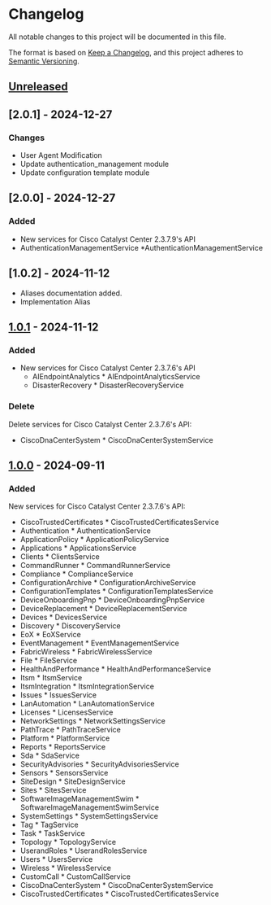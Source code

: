 # Changelog

All notable changes to this project will be documented in this file.

The format is based on [Keep a Changelog](https://keepachangelog.com/en/1.0.0/),
and this project adheres to [Semantic Versioning](https://semver.org/spec/v2.0.0.html).

## [Unreleased]

## [2.0.1] - 2024-12-27
### Changes
- User Agent Modification
- Update authentication_management module
- Update configuration template module

## [2.0.0] - 2024-12-27

### Added

- New services for Cisco Catalyst Center 2.3.7.9's API
- AuthenticationManagementService *AuthenticationManagementService

## [1.0.2] - 2024-11-12

- Aliases documentation added.
- Implementation Alias

## [1.0.1] - 2024-11-12

### Added

- New services for Cisco Catalyst Center 2.3.7.6's API
  - AIEndpointAnalytics *  AIEndpointAnalyticsService
  - DisasterRecovery *  DisasterRecoveryService

### Delete

Delete services for Cisco Catalyst Center 2.3.7.6's API:

- CiscoDnaCenterSystem * CiscoDnaCenterSystemService

## [1.0.0] - 2024-09-11

### Added

New services for Cisco Catalyst Center 2.3.7.6's API:

- CiscoTrustedCertificates * CiscoTrustedCertificatesService
- Authentication * AuthenticationService
- ApplicationPolicy * ApplicationPolicyService
- Applications * ApplicationsService
- Clients * ClientsService
- CommandRunner * CommandRunnerService
- Compliance * ComplianceService
- ConfigurationArchive * ConfigurationArchiveService
- ConfigurationTemplates * ConfigurationTemplatesService
- DeviceOnboardingPnp * DeviceOnboardingPnpService
- DeviceReplacement * DeviceReplacementService
- Devices * DevicesService
- Discovery * DiscoveryService
- EoX * EoXService
- EventManagement * EventManagementService
- FabricWireless * FabricWirelessService
- File * FileService
- HealthAndPerformance * HealthAndPerformanceService
- Itsm * ItsmService
- ItsmIntegration * ItsmIntegrationService
- Issues * IssuesService
- LanAutomation * LanAutomationService
- Licenses * LicensesService
- NetworkSettings * NetworkSettingsService
- PathTrace * PathTraceService
- Platform * PlatformService
- Reports * ReportsService
- Sda * SdaService
- SecurityAdvisories * SecurityAdvisoriesService
- Sensors * SensorsService
- SiteDesign * SiteDesignService
- Sites * SitesService
- SoftwareImageManagementSwim * SoftwareImageManagementSwimService
- SystemSettings * SystemSettingsService
- Tag * TagService
- Task * TaskService
- Topology * TopologyService
- UserandRoles * UserandRolesService
- Users * UsersService
- Wireless * WirelessService
- CustomCall * CustomCallService
- CiscoDnaCenterSystem * CiscoDnaCenterSystemService
- CiscoTrustedCertificates * CiscoTrustedCertificatesService

[1.0.1]: https://github.com/cisco-en-programmability/catalystcenter-go-sdk/commits/v1.0.1
[1.0.0]: https://github.com/cisco-en-programmability/catalystcenter-go-sdk/commits/v1.0.0
[Unreleased]: https://github.com/cisco-en-programmability/catalystcenter-go-sdk/compare/v1.0.1...main
